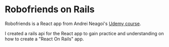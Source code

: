 # Robofriends on Rails

Robofriends is a React app from Andrei Neagoi's [Udemy course](https://www.udemy.com/the-complete-junior-to-senior-web-developer-roadmap).

I created a rails api for the React app to gain practice and understanding on how to create a "React On Rails" app.
